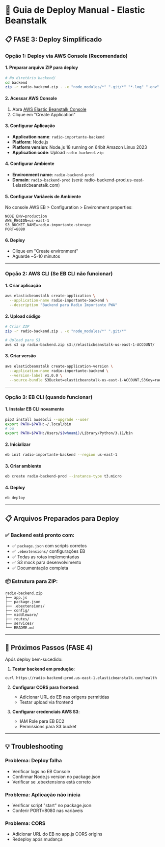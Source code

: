 # 🚀 Guia de Deploy Manual - Elastic Beanstalk

## 📋 FASE 3: Deploy Simplificado

### Opção 1: Deploy via AWS Console (Recomendado)

#### 1. Preparar arquivo ZIP para deploy
```bash
# No diretório backend/
cd backend
zip -r radio-backend.zip . -x "node_modules/*" ".git/*" "*.log" ".env"
```

#### 2. Acessar AWS Console
1. Abra [AWS Elastic Beanstalk Console](https://console.aws.amazon.com/elasticbeanstalk/)
2. Clique em "Create Application"

#### 3. Configurar Aplicação
- **Application name**: `radio-importante-backend`
- **Platform**: Node.js
- **Platform version**: Node.js 18 running on 64bit Amazon Linux 2023
- **Application code**: Upload `radio-backend.zip`

#### 4. Configurar Ambiente
- **Environment name**: `radio-backend-prod`
- **Domain**: `radio-backend-prod` (será: radio-backend-prod.us-east-1.elasticbeanstalk.com)

#### 5. Configurar Variáveis de Ambiente
No console AWS EB > Configuration > Environment properties:
```
NODE_ENV=production
AWS_REGION=us-east-1
S3_BUCKET_NAME=radio-importante-storage
PORT=8080
```

#### 6. Deploy
- Clique em "Create environment"
- Aguarde ~5-10 minutos

---

### Opção 2: AWS CLI (Se EB CLI não funcionar)

#### 1. Criar aplicação
```bash
aws elasticbeanstalk create-application \
  --application-name radio-importante-backend \
  --description "Backend para Radio Importante PWA"
```

#### 2. Upload código
```bash
# Criar ZIP
zip -r radio-backend.zip . -x "node_modules/*" ".git/*"

# Upload para S3
aws s3 cp radio-backend.zip s3://elasticbeanstalk-us-east-1-ACCOUNT/
```

#### 3. Criar versão
```bash
aws elasticbeanstalk create-application-version \
  --application-name radio-importante-backend \
  --version-label v1.0.0 \
  --source-bundle S3Bucket=elasticbeanstalk-us-east-1-ACCOUNT,S3Key=radio-backend.zip
```

---

### Opção 3: EB CLI (quando funcionar)

#### 1. Instalar EB CLI novamente
```bash
pip3 install awsebcli --upgrade --user
export PATH=$PATH:~/.local/bin
# ou
export PATH=$PATH:/Users/$(whoami)/Library/Python/3.11/bin
```

#### 2. Inicializar
```bash
eb init radio-importante-backend --region us-east-1
```

#### 3. Criar ambiente
```bash
eb create radio-backend-prod --instance-type t3.micro
```

#### 4. Deploy
```bash
eb deploy
```

---

## 📋 Arquivos Preparados para Deploy

### ✅ Backend está pronto com:
- ✅ `package.json` com scripts corretos
- ✅ `.ebextensions/` configurações EB
- ✅ Todas as rotas implementadas
- ✅ S3 mock para desenvolvimento
- ✅ Documentação completa

### 📦 Estrutura para ZIP:
```
radio-backend.zip
├── app.js
├── package.json
├── .ebextensions/
├── config/
├── middleware/
├── routes/
├── services/
└── README.md
```

---

## 🎯 Próximos Passos (FASE 4)

Após deploy bem-sucedido:

1. **Testar backend em produção**:
```bash
curl https://radio-backend-prod.us-east-1.elasticbeanstalk.com/health
```

2. **Configurar CORS para frontend**:
   - Adicionar URL do EB nas origens permitidas
   - Testar upload via frontend

3. **Configurar credenciais AWS S3**:
   - IAM Role para EB EC2
   - Permissions para S3 bucket

---

## 💡 Troubleshooting

### Problema: Deploy falha
- Verificar logs no EB Console
- Confirmar Node.js version no package.json
- Verificar se .ebextensions está correto

### Problema: Aplicação não inicia
- Verificar script "start" no package.json
- Conferir PORT=8080 nas variáveis

### Problema: CORS
- Adicionar URL do EB no app.js CORS origins
- Redeploy após mudança

